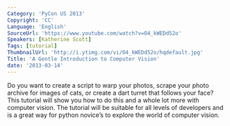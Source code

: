 ```yaml
---
Category: 'PyCon US 2013'
Copyright: 'CC'
Language: 'English'
SourceUrl: 'https://www.youtube.com/watch?v=O4_kWEDd52o'
Speakers: [Katherine Scott]
Tags: [tutorial]
ThumbnailUrl: 'http://i.ytimg.com/vi/O4_kWEDd52o/hqdefault.jpg'
Title: 'A Gentle Introduction to Computer Vision'
date: '2013-03-14'
---
```

Do you want to create a script to warp your photos, scrape your photo archive for images of cats, or create a dart turret that follows your face? This tutorial will show you how to do this and a whole lot more with computer vision. The tutorial will be suitable for all levels of developers and is a great way for python novice’s to explore the world of computer vision.
